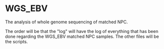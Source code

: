 # WGS_EBV
The analysis of whole genome sequencing of matched NPC.

The order will be that the "log" will have the log of everything that has been done regarding the WGS_EBV matched NPC samples. The other files will be the scripts.
